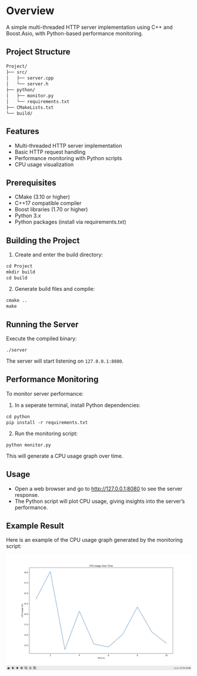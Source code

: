 # Overview

A simple multi-threaded HTTP server implementation using C++ and Boost.Asio, with Python-based performance monitoring.

## Project Structure

```plaintext
Project/
├── src/
│   ├── server.cpp
│   └── server.h
├── python/
│   ├── monitor.py
│   └── requirements.txt
├── CMakeLists.txt
└── build/
```
## Features
- Multi-threaded HTTP server implementation
- Basic HTTP request handling
- Performance monitoring with Python scripts
- CPU usage visualization

## Prerequisites
- CMake (3.10 or higher)
- C++17 compatible compiler
- Boost libraries (1.70 or higher)
- Python 3.x
- Python packages (install via requirements.txt)

## Building the Project
1. Create and enter the build directory:

```
cd Project
mkdir build
cd build
```
2. Generate build files and compile:
```
cmake ..
make
```

## Running the Server

Execute the compiled binary:
```
./server
```

The server will start listening on `127.0.0.1:8080`.

## Performance Monitoring

To monitor server performance:
1. In a seperate terminal, install Python dependencies:

```
cd python
pip install -r requirements.txt
```

2. Run the monitoring script:

```
python monitor.py
```

This will generate a CPU usage graph over time.

## Usage
- Open a web browser and go to http://127.0.0.1:8080 to see the server response.
- The Python script will plot CPU usage, giving insights into the server’s performance.

## Example Result

Here is an example of the CPU usage graph generated by the monitoring script:

![CPU Usage Over Time](./demo/result.png)
